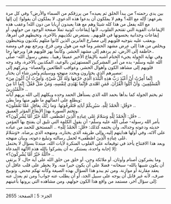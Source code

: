 ------------------------------------------------------------------------

بين يدي رحمته؟ من يبدأ الخلق ثم يعيده؟ من يرزقكم من السماء والأرض؟ وفي
كل مرة يقرعهم: أإله مع الله؟ وهم لا يملكون أن يدعوا هذه الدعوى. لا
يملكون أن يقولوا: إن إلها مع الله يفعل من هذا كله شيئا وهم مع هذا يعبدون
أربابا من دون الله! وعقب هذه الإيقاعات القوية التي تقتحم القلوب، لأنها
إيقاعات كونية تملأ صفحة الوجود من حولهم، أو إيقاعات وجدانية يحسونها في
قلوبهم.. يستعرض تكذيبهم بالآخرة، وتخبطهم في أمرها، ويعقب عليه بتوجيه
قلوبهم إلى مصارع الغابرين الذين كانوا مثلهم يكذبون ويتخبطون.  
ويخلص من هذا إلى عرض مشهد الحشر وما فيه من هول ومن فزع. ويرجع بهم في
ومضة خاطفة إلى الأرض، ثم يردهم إلى مشهد الحشر. وكأنما يهز قلوبهم هزا
ويرجها رجا..  
وفي نهاية الجولة يجيء الختام أشبه بالإيقاع الأخير عميقا رهيبا.. ينفض
رسول الله- صلّى الله عليه وسلّم- يده من أمر المشركين المستهزئين بالوعيد،
المكذبين بالآخرة، وقد وجه قلوبهم إلى مشاهد الكون وأهوال الحشر، وعواقب
الطائعين والعصاة- ويتركهم إلى مصيرهم الذي يختارون ويحدد منهجه ووسيلته
ولمن شاء أن يختار:  
«إِنَّما أُمِرْتُ أَنْ أَعْبُدَ رَبَّ هذِهِ الْبَلْدَةِ الَّذِي حَرَّمَها وَلَهُ كُلُّ شَيْءٍ، وَأُمِرْتُ أَنْ أَكُونَ مِنَ
الْمُسْلِمِينَ. وَأَنْ أَتْلُوَا الْقُرْآنَ. فَمَنِ اهْتَدى فَإِنَّما يَهْتَدِي لِنَفْسِهِ، وَمَنْ ضَلَّ فَقُلْ:
إِنَّما أَنَا مِنَ الْمُنْذِرِينَ» ..  
ثم يختم الجولة كما بدأها بحمد الله الذي يستأهل الحمد وحده ويكلهم إلى
الله يريهم آياته ويطلع على أعمالهم ما ظهر منها وما بطن:  
«وَقُلِ: الْحَمْدُ لِلَّهِ. سَيُرِيكُمْ آياتِهِ فَتَعْرِفُونَها. وَما رَبُّكَ بِغافِلٍ عَمَّا تَعْمَلُونَ» ..  
وتختم السورة بهذا الإيقاع المؤثر العميق.  
«قُلِ: الْحَمْدُ لِلَّهِ وَسَلامٌ عَلى عِبادِهِ الَّذِينَ اصْطَفى. آللَّهُ خَيْرٌ أَمَّا يُشْرِكُونَ؟» ..  
يأمر الله رسوله- صلّى الله عليه وسلّم- أن يقول الكلمة التي تليق أن يفتتح
بها المؤمن حديثه ودعوته وجداله، وأن يختمه كذلك: «قُلِ: الْحَمْدُ لِلَّهِ» ..
المستحق للحمد من عباده على آلائه، وفي أولها هدايتهم إليه، وإلى طريقه
الذي يختاره، ومنهجه الذي يرضاه. «وَسَلامٌ عَلى عِبادِهِ الَّذِينَ اصْطَفى» لحمل
رسالته وتبليغ دعوته، وبيان منهجه.  
وبعد هذا الافتتاح يأخذ في توقيعاته على القلوب المنكرة لآيات الله، مبتدئا
بسؤال لا يحتمل إلا إجابة واحدة، يستنكر به أن يشركوا بالله هذه الآلهة
المدعاة:  
«آللَّهُ خَيْرٌ أَمَّا يُشْرِكُونَ؟» ..  
وما يشركون أصنام وأوثان، أو ملائكة وجن، أو خلق من خلق الله على أية حال،
لا يرتقي أن يكون شبيها بالله- سبحانه- فضلا على أن يكون خيرا منه. ولا
يخطر على قلب عاقل أن يعقد مقارنة أو موازنة. ومن ثم يبدو هذا السؤال بهذه
الصيغة وكأنه تهكم محض، وتوبيخ صرف، لأنه غير قابل أن يوجه على سبيل الجد،
أو أن يطلب عنه جواب! ومن ثم يعدل عنه إلى سؤال آخر، مستمد من واقع هذا
الكون حولهم، ومن مشاهده التي يرونها بأعينهم:

------------------------------------------------------------------------

الجزء: 5 ¦ الصفحة: 2655
